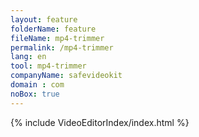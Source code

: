 ```yaml
---
layout: feature
folderName: feature
fileName: mp4-trimmer
permalink: /mp4-trimmer
lang: en
tool: mp4-trimmer
companyName: safevideokit
domain : com
noBox: true
---
```


{% include VideoEditorIndex/index.html %}

   